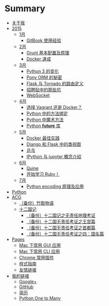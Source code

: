 # Summary

* [关于我](README.md)
* [2015]()
   * [1月]()
       * [GitBook 使用经验](2015/01/gitbook-tutorial.md)
   * [2月]()
       * [Grunt 基本配置及原理](2015/02/grunt.md)
       * [Docker 速成](2015/02/docker.md)
   * [3月]()
       * [Python 3 的变化](2015/03/python3.md)
       * [Pony ORM 的秘密](2015/03/pony.md)
       * [Flask 与 Tornado 的路由定义](2015/03/flask-tornado-router.md)
       * [招聘贴中的那些坑](2015/03/job.md)
       * [WebSocket](2015/03/websocket.md)
   * [4月]()
       * [选择 Vagrant 还是 Docker？](2015/04/vagrant-vs-docker.md)
       * [Python 中的方法绑定](2015/04/python-bound-unbound-method.md)
       * [Python 中魔术方法](2015/04/magic-methods-in-python.md)
       * [Python __future__ 库](2015/04/python-future.md)
   * [5月]()
       * [Docker 最佳实践](2015/05/docker-best-practice.md)
       * [Django 和 Flask 中的类视图](2015/05/class-view-in-django-flask.md)
       * [乒乓](2015/05/pingpang.md)
       * [IPython 与 jupyter 概念介绍](2015/05/jupyter.md)
   * [6月]()
       * [Quine](2015/06/quine.md)
       * [开始学习 Ruby！](2015/06/start-ruby.md)
   * [7月]()
       * [Python encoding 原理及应用](python/encoding.md)
* [Python](python/README.md)
* [ACG](https://gist.github.com/kxxoling/0a65907b7cf99b88420c)
   * [（备份）竹取物语](acg/bamboo-cutter-tale/farewell.md)
   * [十二国记](acg/the-twelve-kindoms/README.md)
       * [（备份）十二国记之无责任地理考证](acg/the-twelve-kindoms/geography.md)
       * [（备份）十二国无责任考证之王宫篇](acg/the-twelve-kindoms/palace.md)
       * [（备份）十二国无责任考证之首都篇](acg/the-twelve-kindoms/capital.md)
       * [（备份）十二国无责任考证之四：国名篇](acg/the-twelve-kindoms/kindom-name.md)
* [Pages](pages/README.md)
   * [Mac 下常用 GUI 应用](pages/mac-gui.md)
   * [Mac 下常用 CLI 应用](pages/mac-cli.md)
   * [Chrome 常用插件](pages/chrome-plugin.md)
   * [样式指南](pages/style-guide.md)
   * [友情链接](pages/friend-links.md)
* [我的链接]()
   * [Google+](https://plus.google.com/110933537774298503345)
   * [GitHub](https://github.com/kxxoling)
   * [简历](http://gh.windrunner.info/resume)
   * [Python One to Many](http://py.windrunner.info)

